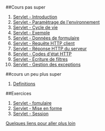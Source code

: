 ##Cours pas super

1. [Servlet - Introduction](chapitre1.html)
2. [Servlet - Paramètrage de l'environnement](chapitre2.html)
3. [Servlet - Cycle de vie](chapitre3.html)
4. [Servlet - Exemple](chapitre4.html)
5. [Servlet - Données de formulaire](chapitre5.html)
6. [Servlet - Requête HTTP client](chapitre6.html)
7. [Servlet - Réponse HTTP du serveur](chapitre7.html)
8. [Servlet - Codes d'état HTTP](chapitre8.html)
9. [Servlet - Écriture de filtres](chapitre9.html)
10. [Servlet - Gestion des exceptions](chapitre10.html)


##cours un peu plus super
1. [Definitions](cours1.html)


##Exercices

1. [Servlet - fomulaire](exercice1.html)
2. [Servlet - Mise en forme](exercice2.html)
3. [Servlet - Session](exercice3.html)


<div style="display:none">
2. Servlet - JDBC
2. Servlet - token
3. Servlet - Jquery
4. Servlet - 
</div>

[Quelques liens pour aller plus loin](annexes.html)

